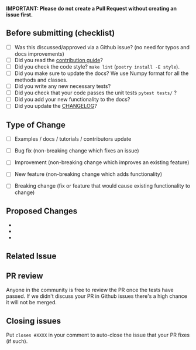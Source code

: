 **IMPORTANT: Please do not create a Pull Request without creating an issue first.**

## Before submitting (checklist)

- [ ] Was this discussed/approved via a Github issue? (no need for typos and docs improvements)
- [ ] Did you read the [contribution guide](https://github.com/tinkoff-ai/etna-ts/blob/master/CONTRIBUTING.md)?
- [ ] Did you check the code style? `make lint` (`poetry install -E style`).
- [ ] Did you make sure to update the docs? We use Numpy format for all the methods and classes.
- [ ] Did you write any new necessary tests?
- [ ] Did you check that your code passes the unit tests `pytest tests/` ? 
- [ ] Did you add your new functionality to the docs?
- [ ] Did you update the [CHANGELOG](https://github.com/tinkoff-ai/etna-ts/blob/master/CHANGELOG.md)?

<!-- For CHANGELOG separate each item in unreleased section by blank line to reduce collisions -->

## Type of Change

<!-- Mark with an `x` all the checkboxes that apply (like `[x]`) -->

- [ ] Examples / docs / tutorials / contributors update
- [ ] Bug fix (non-breaking change which fixes an issue)
- [ ] Improvement (non-breaking change which improves an existing feature)
- [ ] New feature (non-breaking change which adds functionality)
- [ ] Breaking change (fix or feature that would cause existing functionality to change)


## Proposed Changes
<!-- Add a more detailed description of the changes if needed. -->

  -
  -
  -



## Related Issue

<!-- Link Issue here. -->


## PR review

Anyone in the community is free to review the PR once the tests have passed.
If we didn't discuss your PR in Github issues there's a high chance it will not be merged.

<!-- Thank you for your contribution! -->

## Closing issues

Put `closes #XXXX` in your comment to auto-close the issue that your PR fixes (if such).
